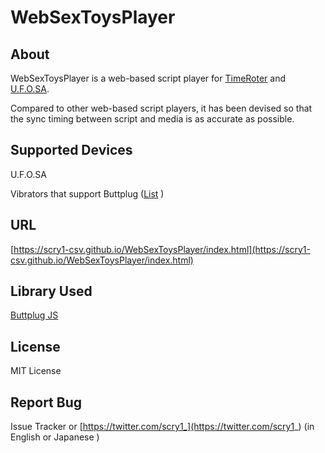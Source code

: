 # WebSexToysPlayer

## About
WebSexToysPlayer is a web-based script player for [TimeRoter](http://trance-innovation.com/lp_time/) and [U.F.O.SA](https://www.vorze.jp/ufosa/).

Compared to other web-based script players, it has been devised so that the sync timing between script and media is as accurate as possible.

## Supported Devices
U.F.O.SA

Vibrators that support Buttplug
 ([List](https://iostindex.com/?filter0ButtplugSupport=7) )

## URL
[https://scry1-csv.github.io/WebSexToysPlayer/index.html](https://scry1-csv.github.io/WebSexToysPlayer/index.html)

## Library Used
[Buttplug JS](https://github.com/buttplugio/buttplug-rs-ffi/tree/master/js)

## License
MIT License

## Report Bug
Issue Tracker or [https://twitter.com/scry1_](https://twitter.com/scry1_) (in English or Japanese )